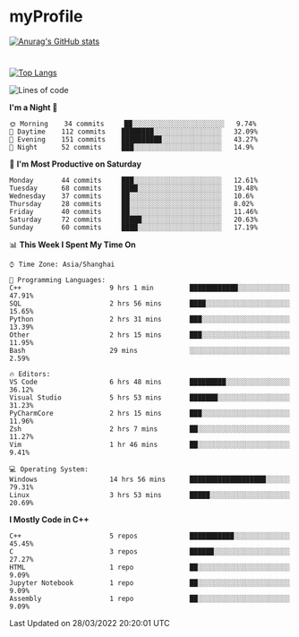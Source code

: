 # myProfile
[![Anurag's GitHub stats](https://github-readme-stats.vercel.app/api?username=SourVoice&show_icons=true&theme=radical)
](https://github.com/anuraghazra/github-readme-stats)
#
[![Top Langs](https://github-readme-stats.vercel.app/api/top-langs/?username=SourVoice&theme=radical&layout=compact)](https://github.com/anuraghazra/github-readme-stats)

<!--START_SECTION:waka-->
![Lines of code](https://img.shields.io/badge/From%20Hello%20World%20I%27ve%20Written-217%20Thousand%20lines%20of%20code-blue)

**I'm a Night 🦉** 

```text
🌞 Morning    34 commits     ██░░░░░░░░░░░░░░░░░░░░░░░   9.74% 
🌆 Daytime    112 commits    ████████░░░░░░░░░░░░░░░░░   32.09% 
🌃 Evening    151 commits    ██████████░░░░░░░░░░░░░░░   43.27% 
🌙 Night      52 commits     ███░░░░░░░░░░░░░░░░░░░░░░   14.9%

```
📅 **I'm Most Productive on Saturday** 

```text
Monday       44 commits     ███░░░░░░░░░░░░░░░░░░░░░░   12.61% 
Tuesday      68 commits     ████░░░░░░░░░░░░░░░░░░░░░   19.48% 
Wednesday    37 commits     ██░░░░░░░░░░░░░░░░░░░░░░░   10.6% 
Thursday     28 commits     ██░░░░░░░░░░░░░░░░░░░░░░░   8.02% 
Friday       40 commits     ██░░░░░░░░░░░░░░░░░░░░░░░   11.46% 
Saturday     72 commits     █████░░░░░░░░░░░░░░░░░░░░   20.63% 
Sunday       60 commits     ████░░░░░░░░░░░░░░░░░░░░░   17.19%

```


📊 **This Week I Spent My Time On** 

```text
⌚︎ Time Zone: Asia/Shanghai

💬 Programming Languages: 
C++                      9 hrs 1 min         ████████████░░░░░░░░░░░░░   47.91% 
SQL                      2 hrs 56 mins       ████░░░░░░░░░░░░░░░░░░░░░   15.65% 
Python                   2 hrs 31 mins       ███░░░░░░░░░░░░░░░░░░░░░░   13.39% 
Other                    2 hrs 15 mins       ███░░░░░░░░░░░░░░░░░░░░░░   11.95% 
Bash                     29 mins             ░░░░░░░░░░░░░░░░░░░░░░░░░   2.59%

🔥 Editors: 
VS Code                  6 hrs 48 mins       █████████░░░░░░░░░░░░░░░░   36.12% 
Visual Studio            5 hrs 53 mins       ███████░░░░░░░░░░░░░░░░░░   31.23% 
PyCharmCore              2 hrs 15 mins       ███░░░░░░░░░░░░░░░░░░░░░░   11.96% 
Zsh                      2 hrs 7 mins        ██░░░░░░░░░░░░░░░░░░░░░░░   11.27% 
Vim                      1 hr 46 mins        ██░░░░░░░░░░░░░░░░░░░░░░░   9.41%

💻 Operating System: 
Windows                  14 hrs 56 mins      ███████████████████░░░░░░   79.31% 
Linux                    3 hrs 53 mins       █████░░░░░░░░░░░░░░░░░░░░   20.69%

```

**I Mostly Code in C++** 

```text
C++                      5 repos             ███████████░░░░░░░░░░░░░░   45.45% 
C                        3 repos             ██████░░░░░░░░░░░░░░░░░░░   27.27% 
HTML                     1 repo              ██░░░░░░░░░░░░░░░░░░░░░░░   9.09% 
Jupyter Notebook         1 repo              ██░░░░░░░░░░░░░░░░░░░░░░░   9.09% 
Assembly                 1 repo              ██░░░░░░░░░░░░░░░░░░░░░░░   9.09%

```



 Last Updated on 28/03/2022 20:20:01 UTC
<!--END_SECTION:waka-->
